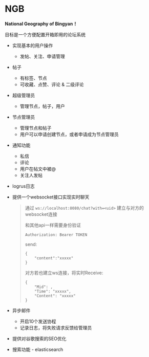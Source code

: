 # NGB

**National Geography of Bingyan！**

目标是一个方便配置开箱即用的论坛系统

- 实现基本的用户操作

  - 发帖、关注、申请管理

- 帖子
  - 有标签、节点
  - 可收藏、点赞、评论 & 二级评论

- 超级管理员
  - 管理节点，帖子，用户

- 节点管理员
  - 管理节点和帖子
  - 用户可以申请创建节点，或者申请成为节点管理员

- 通知功能
  - 私信
  - 评论
  - 用户在帖文中被@
  - 关注人发帖

- logrus日志

- 提供一个websocket接口实现实时聊天

  > 通过 `ws://localhost:8080/chat?with=<uid>` 建立与对方的websocket连接
  >
  > 和其他api一样需要身份验证
  >
  > ```
  > Authorization: Bearer TOKEN
  > ```
  >
  > send:
  >
  > ```
  > {
  > 	"content":"xxxxx"
  > }
  > ```
  >
  > 对方若也建立ws连接，将实时Receive:
  >
  > ```
  > {
  >     "Mid": ,
  >     "Time": "xxxxx",
  >     "Content": "xxxxx"
  > }
  > ```
  >

- 异步邮件
  - 开启10个发送协程
  - 记录日志，将失败请求反馈给管理员

- 提供对谷歌搜索的SEO优化

- 搜索功能 - elasticsearch

